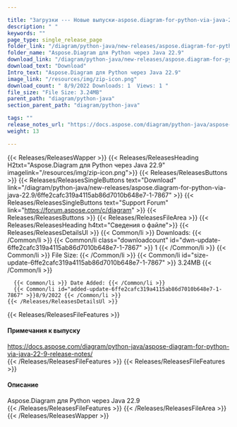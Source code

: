 ```yaml
---

title: "Загрузки --- Новые выпуски-aspose.diagram-for-python-via-java-22.9"
description: " "
keywords: ""
page_type: single_release_page
folder_link: "/diagram/python-java/new-releases/aspose.diagram-for-python-via-java-22.9/"
folder_name: "Aspose.Diagram для Python через Java 22.9"
download_link: "/diagram/python-java/new-releases/aspose.diagram-for-python-via-java-22.9/6ffe2cafc319a4115ab86d7010b648e7-1-7867"
download_text: "Download"
Intro_text: "Aspose.Diagram для Python через Java 22.9"
image_link: "/resources/img/zip-icon.png"
download_count: " 8/9/2022 Downloads: 1  Views: 1 "
file_size: "File Size: 3.24MB"
parent_path: "diagram/python-java"
section_parent_path: "diagram/python-java"

tags: ""
release_notes_url: "https://docs.aspose.com/diagram/python-java/aspose-diagram-for-python-via-java-22-9-release-notes/"
weight: 13

---
```


{{< Releases/ReleasesWapper >}}
  {{< Releases/ReleasesHeading H2txt="Aspose.Diagram для Python через Java 22.9" imagelink="/resources/img/zip-icon.png">}}
  {{< Releases/ReleasesButtons >}}
    {{< Releases/ReleasesSingleButtons text="Download" link="/diagram/python-java/new-releases/aspose.diagram-for-python-via-java-22.9/6ffe2cafc319a4115ab86d7010b648e7-1-7867" >}}
    {{< Releases/ReleasesSingleButtons text="Support Forum" link="https://forum.aspose.com/c/diagram" >}}
  {{< Releases/ReleasesButtons >}}
  {{< Releases/ReleasesFileArea >}}
    {{< Releases/ReleasesHeading h4txt="Сведения о файле">}}
    {{< Releases/ReleasesDetailsUl >}}
      {{< Common/li >}} Downloads: {{< /Common/li >}}
      {{< Common/li class="downloadcount" id="dwn-update-6ffe2cafc319a4115ab86d7010b648e7-1-7867" >}} 1 {{< /Common/li >}}
      {{< Common/li >}} File Size: {{< /Common/li >}}
      {{< Common/li id="size-update-6ffe2cafc319a4115ab86d7010b648e7-1-7867" >}} 3.24MB {{< /Common/li >}}

      {{< Common/li >}} Date Added: {{< /Common/li >}}
      {{< Common/li id="added-update-6ffe2cafc319a4115ab86d7010b648e7-1-7867" >}}8/9/2022 {{< /Common/li >}}
    {{< /Releases/ReleasesDetailsUl >}}

  {{< Releases/ReleasesFileFeatures >}}
      <h4>Примечания к выпуску</h4><div> <a href='https://docs.aspose.com/diagram/python-java/aspose-diagram-for-python-via-java-22-9-release-notes/'>https://docs.aspose.com/diagram/python-java/aspose-diagram-for-python-via-java-22-9-release-notes/</a></div>
  {{< /Releases/ReleasesFileFeatures >}}
  {{< Releases/ReleasesFileFeatures >}}
      <h4>Описание</h4><div class="HTMLDescription"> Aspose.Diagram для Python через Java 22.9</div>
  {{< /Releases/ReleasesFileFeatures >}}
 {{< /Releases/ReleasesFileArea >}}
{{< /Releases/ReleasesWapper >}}



